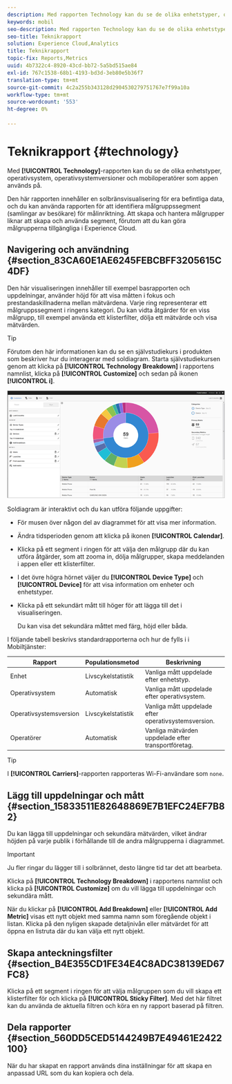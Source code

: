 ```yaml
---
description: Med rapporten Technology kan du se de olika enhetstyper, operativsystem, operativsystemversioner och mobiloperatörer som appen används på.
keywords: mobil
seo-description: Med rapporten Technology kan du se de olika enhetstyper, operativsystem, operativsystemversioner och mobiloperatörer som appen används på.
seo-title: Teknikrapport
solution: Experience Cloud,Analytics
title: Teknikrapport
topic-fix: Reports,Metrics
uuid: 4b7322c4-8920-43cd-bb72-5a5bd515ae84
exl-id: 767c1538-68b1-4193-bd3d-3eb80e5b36f7
translation-type: tm+mt
source-git-commit: 4c2a255b343128d2904530279751767e7f99a10a
workflow-type: tm+mt
source-wordcount: '553'
ht-degree: 0%

---
```


# Teknikrapport {#technology}

Med **[!UICONTROL Technology]**-rapporten kan du se de olika enhetstyper, operativsystem, operativsystemversioner och mobiloperatörer som appen används på.

Den här rapporten innehåller en solbränsvisualisering för era befintliga data, och du kan använda rapporten för att identifiera målgruppssegment (samlingar av besökare) för målinriktning. Att skapa och hantera målgrupper liknar att skapa och använda segment, förutom att du kan göra målgrupperna tillgängliga i Experience Cloud.

## Navigering och användning {#section_83CA60E1AE6245FEBCBFF3205615C4DF}

Den här visualiseringen innehåller till exempel basrapporten och uppdelningar, använder höjd för att visa måtten i fokus och prestandaskillnaderna mellan mätvärdena. Varje ring representerar ett målgruppssegment i ringens kategori. Du kan vidta åtgärder för en viss målgrupp, till exempel använda ett klisterfilter, dölja ett mätvärde och visa mätvärden.

>[!TIP]
>
>Förutom den här informationen kan du se en självstudiekurs i produkten som beskriver hur du interagerar med soldiagram. Starta självstudiekursen genom att klicka på **[!UICONTROL Technology Breakdown]** i rapportens namnlist, klicka på **[!UICONTROL Customize]** och sedan på ikonen **[!UICONTROL i]**.

![](assets/report_technology.png)

Soldiagram är interaktivt och du kan utföra följande uppgifter:

* För musen över någon del av diagrammet för att visa mer information.
* Ändra tidsperioden genom att klicka på ikonen **[!UICONTROL Calendar]**.
* Klicka på ett segment i ringen för att välja den målgrupp där du kan utföra åtgärder, som att zooma in, dölja målgrupper, skapa meddelanden i appen eller ett klisterfilter.
* I det övre högra hörnet väljer du **[!UICONTROL Device Type]** och **[!UICONTROL Device]** för att visa information om enheter och enhetstyper.

* Klicka på ett sekundärt mått till höger för att lägga till det i visualiseringen.

   Du kan visa det sekundära måttet med färg, höjd eller båda.

I följande tabell beskrivs standardrapporterna och hur de fylls i i Mobiltjänster:

| Rapport | Populationsmetod | Beskrivning |
|--- |--- |--- |
| Enhet | Livscykelstatistik | Vanliga mått uppdelade efter enhetstyp. |
| Operativsystem | Automatisk | Vanliga mått uppdelade efter operativsystem. |
| Operativsystemsversion | Livscykelstatistik | Vanliga mått uppdelade efter operativsystemsversion. |
| Operatörer | Automatisk | Vanliga mätvärden uppdelade efter transportföretag. |

>[!TIP]
>
>I **[!UICONTROL Carriers]**-rapporten rapporteras Wi-Fi-användare som `none`.


## Lägg till uppdelningar och mått {#section_15833511E82648869E7B1EFC24EF7B82}

Du kan lägga till uppdelningar och sekundära mätvärden, vilket ändrar höjden på varje publik i förhållande till de andra målgrupperna i diagrammet.

>[!IMPORTANT]
>
>Ju fler ringar du lägger till i solbrännet, desto längre tid tar det att bearbeta.

Klicka på **[!UICONTROL Technology Breakdown]** i rapportens namnlist och klicka på **[!UICONTROL Customize]** om du vill lägga till uppdelningar och sekundära mått.

När du klickar på **[!UICONTROL Add Breakdown]** eller **[!UICONTROL Add Metric]** visas ett nytt objekt med samma namn som föregående objekt i listan. Klicka på den nyligen skapade detaljnivån eller mätvärdet för att öppna en listruta där du kan välja ett nytt objekt.

## Skapa anteckningsfilter {#section_B4E355CD1FE34E4C8ADC38139ED67FC8}

Klicka på ett segment i ringen för att välja målgruppen som du vill skapa ett klisterfilter för och klicka på **[!UICONTROL Sticky Filter]**. Med det här filtret kan du använda de aktuella filtren och köra en ny rapport baserad på filtren.

## Dela rapporter {#section_560DD5CED5144249B7E49461E2422100}

När du har skapat en rapport används dina inställningar för att skapa en anpassad URL som du kan kopiera och dela.
